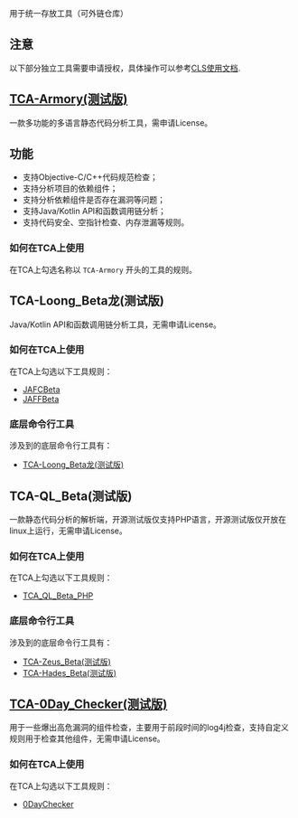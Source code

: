 用于统一存放工具（可外链仓库）

## **注意**
以下部分独立工具需要申请授权，具体操作可以参考[CLS使用文档](../server/cls/README.md).

## [TCA-Armory(测试版)](https://github.com/TCATools/TCA-Armory)
一款多功能的多语言静态代码分析工具，需申请License。
## 功能
- 支持Objective-C/C++代码规范检查；
- 支持分析项目的依赖组件；
- 支持分析依赖组件是否存在漏洞等问题；
- 支持Java/Kotlin API和函数调用链分析；
- 支持代码安全、空指针检查、内存泄漏等规则。

### 如何在TCA上使用
在TCA上勾选名称以 `TCA-Armory` 开头的工具的规则。

## TCA-Loong_Beta龙(测试版)
Java/Kotlin API和函数调用链分析工具，无需申请License。

### 如何在TCA上使用
在TCA上勾选以下工具规则：
- [JAFCBeta](../server/projects/main/apps/scan_conf/management/commands/open_source/jafc_beta.json#L4)
- [JAFFBeta](../server/projects/main/apps/scan_conf/management/commands/open_source/jaff_beta.json#L4)

### 底层命令行工具
涉及到的底层命令行工具有：
- [TCA-Loong_Beta龙(测试版)](https://github.com/TCATools/loong_beta)

## TCA-QL_Beta(测试版)
一款静态代码分析的解析端，开源测试版仅支持PHP语言，开源测试版仅开放在linux上运行，无需申请License。

### 如何在TCA上使用
在TCA上勾选以下工具规则：
- [TCA_QL_Beta_PHP](../server/projects/main/apps/scan_conf/management/commands/open_source/tca_ql_php_beta.json#L4)

### 底层命令行工具
涉及到的底层命令行工具有：
- [TCA-Zeus_Beta(测试版)](https://github.com/TCATools/Zeus_Beta)
- [TCA-Hades_Beta(测试版)](https://github.com/TCATools/Hades_Beta)

## [TCA-0Day_Checker(测试版)](https://github.com/TCATools/codedog_0Day_checker)
用于一些爆出高危漏洞的组件检查，主要用于前段时间的log4j检查，支持自定义规则用于检查其他组件，无需申请License。

### 如何在TCA上使用
在TCA上勾选以下工具规则：
- [0DayChecker](../server/projects/main/apps/scan_conf/management/commands/open_source/0daychecker.json#L4)
